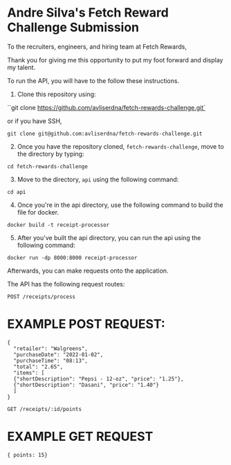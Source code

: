# Andre Silva's Fetch Reward Challenge Submission

To the recruiters, engineers, and hiring team at Fetch Rewards,

Thank you for giving me this opportunity to put my foot forward and display my talent.

To run the API, you will have to the follow these instructions.

1. Clone this repository using:

``git clone https://github.com/avliserdna/fetch-rewards-challenge.git`

or if you have SSH,

`git clone git@github.com:avliserdna/fetch-rewards-challenge.git`

2. Once you have the repository cloned, `fetch-rewards-challenge`, move to the directory by typing:

`cd fetch-rewards-challenge`

3. Move to the directory, `api` using the following command:

`cd api`

4. Once you're in the api directory, use the following command to build the file for docker.

`docker build -t receipt-processor`

5. After you've built the api directory, you can run the api using the following command:

`docker run -dp 8000:8000 receipt-processor`

Afterwards, you can make requests onto the application.

The API has the following request routes:

`POST /receipts/process`

# EXAMPLE POST REQUEST:

    {
      "retailer": "Walgreens",
      "purchaseDate": "2022-01-02",
      "purchaseTime": "08:13",
      "total": "2.65",
      "items": [
      {"shortDescription": "Pepsi - 12-oz", "price": "1.25"},
      {"shortDescription": "Dasani", "price": "1.40"}
      ]
    }

`GET /receipts/:id/points`

# EXAMPLE GET REQUEST

`{ points: 15}`
